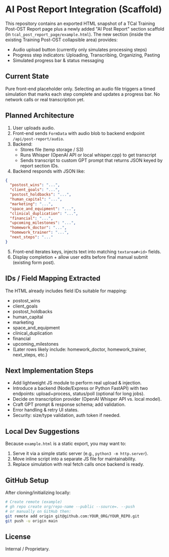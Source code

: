 # AI Post Report Integration (Scaffold)

This repository contains an exported HTML snapshot of a TCal Training Post-OST Report page plus a newly added "AI Post Report" section scaffold (in `tcal_post_report_page/example.html`). The new section (inside the existing Training Post-OST collapsible area) provides:

- Audio upload button (currently only simulates processing steps)
- Progress step indicators: Uploading, Transcribing, Organizing, Pasting
- Simulated progress bar & status messaging

## Current State
Pure front-end placeholder only. Selecting an audio file triggers a timed simulation that marks each step complete and updates a progress bar. No network calls or real transcription yet.

## Planned Architecture
1. User uploads audio.
2. Front-end sends `FormData` with audio blob to backend endpoint `/api/post-report/audio`.
3. Backend:
   - Stores file (temp storage / S3)
   - Runs Whisper (OpenAI API or local whisper.cpp) to get transcript
   - Sends transcript to custom GPT prompt that returns JSON keyed by report section IDs.
4. Backend responds with JSON like:
```json
{
  "postost_wins": "...",
  "client_goals": "...",
  "postost_holdbacks": "...",
  "human_capital": "...",
  "marketing": "...",
  "space_and_equipment": "...",
  "clinical_duplication": "...",
  "financial": "...",
  "upcoming_milestones": "...",
  "homework_doctor": "...",
  "homework_trainer": "...",
  "next_steps": "..."
}
```
5. Front-end iterates keys, injects text into matching `textarea#<id>` fields.
6. Display completion + allow user edits before final manual submit (existing form post).

## IDs / Field Mapping Extracted
The HTML already includes field IDs suitable for mapping:
- postost_wins
- client_goals
- postost_holdbacks
- human_capital
- marketing
- space_and_equipment
- clinical_duplication
- financial
- upcoming_milestones
- (Later rows likely include: homework_doctor, homework_trainer, next_steps, etc.)

## Next Implementation Steps
- Add lightweight JS module to perform real upload & injection.
- Introduce a backend (Node/Express or Python FastAPI) with two endpoints: upload+process, status/poll (optional for long jobs).
- Decide on transcription provider (OpenAI Whisper API vs. local model).
- Craft GPT prompt & response schema; add validation.
- Error handling & retry UI states.
- Security: size/type validation, auth token if needed.

## Local Dev Suggestions
Because `example.html` is a static export, you may want to:
1. Serve it via a simple static server (e.g., `python3 -m http.server`).
2. Move inline script into a separate JS file for maintainability.
3. Replace simulation with real fetch calls once backend is ready.

## GitHub Setup
After cloning/initializing locally:
```bash
# Create remote (example)
# gh repo create org/repo-name --public --source=. --push
# or manually on GitHub then:
git remote add origin git@github.com:YOUR_ORG/YOUR_REPO.git
git push -u origin main
```

## License
Internal / Proprietary.
